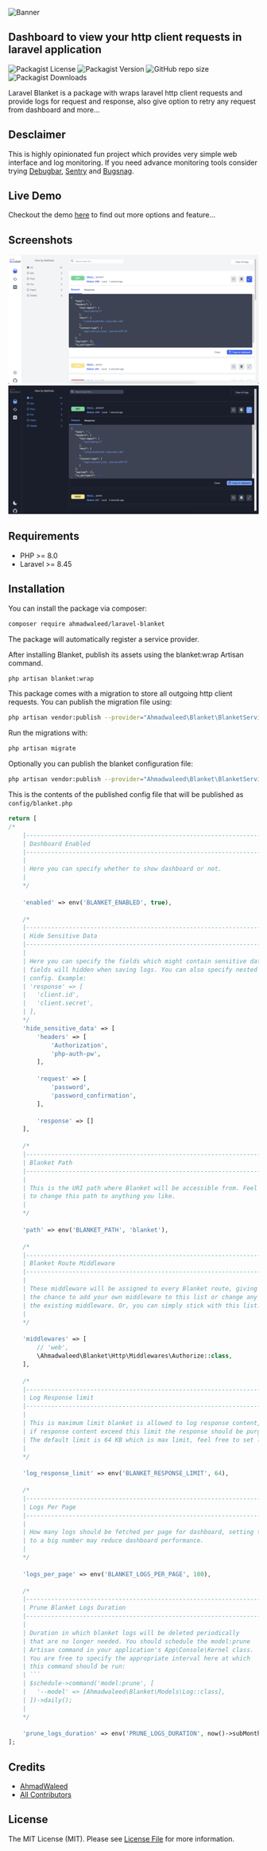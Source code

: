 ![Banner](https://banners.beyondco.de/Laravel%20Blanket.png?theme=light&packageManager=composer+require&packageName=ahmadwaleed%2Flaravel-blanket&pattern=architect&style=style_1&description=A+blanket+which+wraps+your+laravel+HTTP+client+and+provide+logs.&md=1&showWatermark=1&fontSize=100px&images=https%3A%2F%2Flaravel.com%2Fimg%2Flogomark.min.svg)

## Dashboard to view your http client requests in laravel application

![Packagist License](https://img.shields.io/packagist/l/ahmadwaleed/laravel-blanket?style=for-the-badge)
![Packagist Version](https://img.shields.io/packagist/v/ahmadwaleed/laravel-blanket?style=for-the-badge)
![GitHub repo size](https://img.shields.io/github/repo-size/ahmadwaleed/laravel-blanket?style=for-the-badge)
![Packagist Downloads](https://img.shields.io/packagist/dt/ahmadwaleed/laravel-blanket?style=for-the-badge)

Laravel Blanket is a package with wraps laravel http client requests and provide logs for request and response, also give option to retry any request from dashboard and more...

## Desclaimer
This is highly opinionated fun project which provides very simple web interface and log monitoring. If you need advance monitoring tools consider trying [Debugbar](https://github.com/barryvdh/laravel-debugbar), [Sentry](https://sentry.io/) and [Bugsnag](https://www.bugsnag.com/).

## Live Demo
Checkout the demo [here]() to find out more options and feature...

## Screenshots
![screen shot light](https://github.com/ahmadwaleed/laravel-blanket/blob/main/screenshot-light.png?raw=true)
![screen shot dark](https://github.com/ahmadwaleed/laravel-blanket/blob/main/screenshot-dark.png?raw=true)

## Requirements

- PHP >= 8.0
- Laravel >= 8.45

## Installation

You can install the package via composer:

```bash
composer require ahmadwaleed/laravel-blanket
```

The package will automatically register a service provider.

After installing Blanket, publish its assets using the blanket:wrap Artisan command.

```bash
php artisan blanket:wrap
```

This package comes with a migration to store all outgoing http client requests. You can publish the migration file using:

```bash
php artisan vendor:publish --provider="Ahmadwaleed\Blanket\BlanketServiceProvider" --tag="blanket-migrations"
```

Run the migrations with:

```bash
php artisan migrate
```

Optionally you can publish the blanket configuration file:

```bash
php artisan vendor:publish --provider="Ahmadwaleed\Blanket\BlanketServiceProvider" --tag="blanket-config"
```

This is the contents of the published config file that will be published as `config/blanket.php`
```php
return [
/*
    |--------------------------------------------------------------------------
    | Dashboard Enabled
    |--------------------------------------------------------------------------
    |
    | Here you can specify whether to show dashboard or not.
    |
    */

    'enabled' => env('BLANKET_ENABLED', true),

    /*
    |--------------------------------------------------------------------------
    | Hide Sensitive Data
    |--------------------------------------------------------------------------
    |
    | Here you can specify the fields which might contain sensitive data, those
    | fields will hidden when saving logs. You can also specify nested keys in
    | config. Example:
    | 'response' => [
    |   'client.id',
    |   'client.secret',
    | ],
    */
    'hide_sensitive_data' => [
        'headers' => [
            'Authorization',
            'php-auth-pw',
        ],

        'request' => [
            'password',
            'password_confirmation',
        ],

        'response' => []
    ],

    /*
    |--------------------------------------------------------------------------
    | Blanket Path
    |--------------------------------------------------------------------------
    |
    | This is the URI path where Blanket will be accessible from. Feel free
    | to change this path to anything you like.
    |
    */

    'path' => env('BLANKET_PATH', 'blanket'),

    /*
    |--------------------------------------------------------------------------
    | Blanket Route Middleware
    |--------------------------------------------------------------------------
    |
    | These middleware will be assigned to every Blanket route, giving you
    | the chance to add your own middleware to this list or change any of
    | the existing middleware. Or, you can simply stick with this list.
    |
    */

    'middlewares' => [
        // 'web',
        \Ahmadwaleed\Blanket\Http\Middlewares\Authorize::class,
    ],

    /*
    |--------------------------------------------------------------------------
    | Log Response limit
    |--------------------------------------------------------------------------
    |
    | This is maximum limit blanket is allowed to log response content,
    | if response content exceed this limit the response should be purged.
    | The default limit is 64 KB which is max limit, feel free to set lower limit.
    |
    */

    'log_response_limit' => env('BLANKET_RESPONSE_LIMIT', 64),

    /*
    |--------------------------------------------------------------------------
    | Logs Per Page
    |--------------------------------------------------------------------------
    |
    | How many logs should be fetched per page for dashboard, setting this option
    | to a big number may reduce dashboard performance.
    |
    */

    'logs_per_page' => env('BLANKET_LOGS_PER_PAGE', 100),
    
    /*
    |--------------------------------------------------------------------------
    | Prune Blanket Logs Duration
    |--------------------------------------------------------------------------
    |
    | Duration in which blanket logs will be deleted periodically
    | that are no longer needed. You should schedule the model:prune
    | Artisan command in your application's App\Console\Kernel class.
    | You are free to specify the appropriate interval here at which
    | this command should be run:
    | ```
    | $schedule->command('model:prune', [
    |   '--model' => [Ahmadwaleed\Blanket\Models\Log::class],
    | ])->daily();
    |
    */

    'prune_logs_duration' => env('PRUNE_LOGS_DURATION', now()->subMonth()),
];
```

## Credits

- [AhmadWaleed](https://github.com/ahmadwaleed)
- [All Contributors](https://github.com/AhmadWaleed/laravel-blanket/graphs/contributors)

## License

The MIT License (MIT). Please see [License File](LICENSE.md) for more information.
